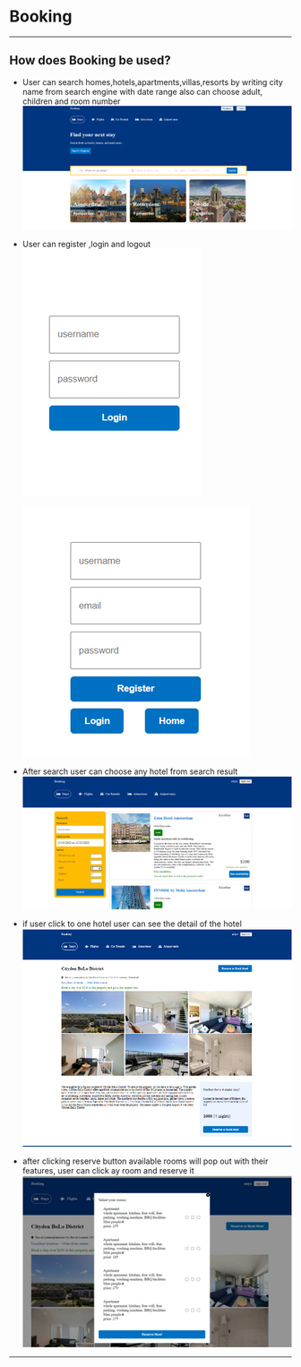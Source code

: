 # Booking

---

## How does Booking be used?

- User can search homes,hotels,apartments,villas,resorts by writing city name from search engine with date range also can choose adult, children and room number
  ![Page view](./client1/public/photos/booking2.png)
- User can register ,login and logout
  ![Page view](./client1/public/photos/booking4.png)
  
  ![Page view](./client1/public/photos/booking5.png)
- After search user can choose any hotel from search result
  ![Page view](./client1/public/photos/booking6.png)
- if user click to one hotel user can see the detail of the hotel
  ![Page view](./client1/public/photos/booking7.png)
- after clicking reserve button available rooms will pop out with their features, user can click ay room and reserve it
  ![Page view](./client1/public/photos/booking8.png)

---
